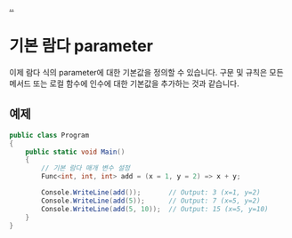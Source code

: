 [..](../README.md)

# 기본 람다 parameter

이제 람다 식의 parameter에 대한 기본값을 정의할 수 있습니다. 
구문 및 규칙은 모든 메서드 또는 로컬 함수에 인수에 대한 기본값을 추가하는 것과 같습니다.

## 예제

```cs
public class Program
{
    public static void Main()
    {
        // 기본 람다 매개 변수 설정
        Func<int, int, int> add = (x = 1, y = 2) => x + y;

        Console.WriteLine(add());       // Output: 3 (x=1, y=2)
        Console.WriteLine(add(5));      // Output: 7 (x=5, y=2)
        Console.WriteLine(add(5, 10));  // Output: 15 (x=5, y=10)
    }
}
```
